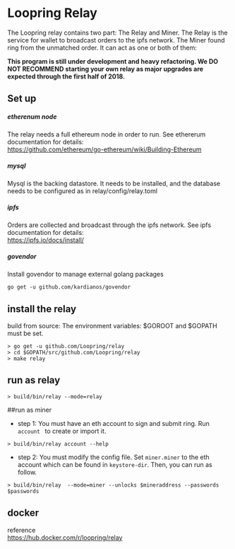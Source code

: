 # Loopring Relay
The Loopring relay contains two part: The Relay and Miner. The Relay is the service for wallet to broadcast orders to the ipfs network.  The Miner found ring from the unmatched order. It can act as one or both of them:<br>


**This program is still under development and heavy refactoring. We DO NOT RECOMMEND starting your own relay as major upgrades are expected through the first half of 2018.**

## Set up
##### etherenum node
The relay needs a full ethereum node in order to run. See ethererum documentation for details:<br>
https://github.com/ethereum/go-ethereum/wiki/Building-Ethereum

##### mysql
Mysql is the backing datastore. It needs to be installed, and the database needs to be configured as in relay/config/relay.toml

##### ipfs
Orders are collected and broadcast through the ipfs network. See ipfs documentation for details:<br>
https://ipfs.io/docs/install/

##### govendor
Install govendor to manage external golang packages
```
go get -u github.com/kardianos/govendor
```

## install the relay

build from source:
The environment variables: $GOROOT and $GOPATH must be set. 
```
> go get -u github.com/Loopring/relay
> cd $GOPATH/src/github.com/Loopring/relay
> make relay
```

## run as relay
```
> build/bin/relay --mode=relay
```


##run as miner
- step 1: You must have an eth account to sign and submit ring. Run `account ` to create or import it.
```
> build/bin/relay account --help
```
- step 2: You must modify the config file. Set `miner.miner` to the eth account which can be found in `keystore-dir`.
Then, you can run as follow.
```
> build/bin/relay  --mode=miner --unlocks $mineraddress --passwords $passwords

```
## docker
reference<br> 
https://hub.docker.com/r/loopring/relay
